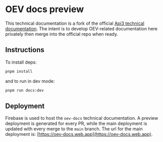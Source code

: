 # OEV docs preview

This technical documentation is a fork of the official
[Api3 technical documentation](https://docs.api3.org). The intent is to develop
OEV-related documentation here privately then merge into the official repo when
ready.

## Instructions

To install deps:

```sh
pnpm install
```

and to run in dev mode:

```sh
pnpm run docs:dev
```

## Deployment

Firebase is used to host the `oev-docs` technical documentation. A preview
deployment is generated for every PR, while the main deployment is updated with
every merge to the `main` branch. The url for the main deployment is:
[https://oev-docs.web.app](https://oev-docs.web.app).
